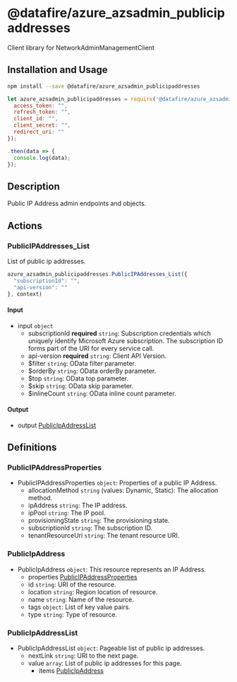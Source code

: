 # @datafire/azure_azsadmin_publicipaddresses

Client library for NetworkAdminManagementClient

## Installation and Usage
```bash
npm install --save @datafire/azure_azsadmin_publicipaddresses
```
```js
let azure_azsadmin_publicipaddresses = require('@datafire/azure_azsadmin_publicipaddresses').create({
  access_token: "",
  refresh_token: "",
  client_id: "",
  client_secret: "",
  redirect_uri: ""
});

.then(data => {
  console.log(data);
});
```

## Description

Public IP Address admin endpoints and objects.

## Actions

### PublicIPAddresses_List
List of public ip addresses.


```js
azure_azsadmin_publicipaddresses.PublicIPAddresses_List({
  "subscriptionId": "",
  "api-version": ""
}, context)
```

#### Input
* input `object`
  * subscriptionId **required** `string`: Subscription credentials which uniquely identify Microsoft Azure subscription. The subscription ID forms part of the URI for every service call.
  * api-version **required** `string`: Client API Version.
  * $filter `string`: OData filter parameter.
  * $orderBy `string`: OData orderBy parameter.
  * $top `string`: OData top parameter.
  * $skip `string`: OData skip parameter.
  * $inlineCount `string`: OData inline count parameter.

#### Output
* output [PublicIpAddressList](#publicipaddresslist)



## Definitions

### PublicIPAddressProperties
* PublicIPAddressProperties `object`: Properties of a public IP Address.
  * allocationMethod `string` (values: Dynamic, Static): The allocation method.
  * ipAddress `string`: The IP address.
  * ipPool `string`: The IP pool.
  * provisioningState `string`: The provisioning state.
  * subscriptionId `string`: The subscription ID.
  * tenantResourceUri `string`: The tenant resource URI.

### PublicIpAddress
* PublicIpAddress `object`: This resource represents an IP Address.
  * properties [PublicIPAddressProperties](#publicipaddressproperties)
  * id `string`: URI of the resource.
  * location `string`: Region location of resource.
  * name `string`: Name of the resource.
  * tags `object`: List of key value pairs.
  * type `string`: Type of resource.

### PublicIpAddressList
* PublicIpAddressList `object`: Pageable list of public ip addresses.
  * nextLink `string`: URI to the next page.
  * value `array`: List of public ip addresses for this page.
    * items [PublicIpAddress](#publicipaddress)


